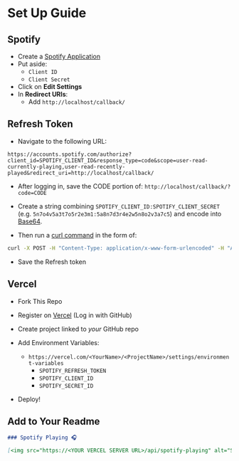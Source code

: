 
# Set Up Guide

## Spotify

* Create a [Spotify Application](https://developer.spotify.com/dashboard/applications)
* Put aside:
    * `Client ID`
    * `Client Secret`
* Click on **Edit Settings**
* In **Redirect URIs**:
    * Add `http://localhost/callback/`

## Refresh Token

* Navigate to the following URL:

```
https://accounts.spotify.com/authorize?client_id=SPOTIFY_CLIENT_ID&response_type=code&scope=user-read-currently-playing,user-read-recently-played&redirect_uri=http://localhost/callback/
```

* After logging in, save the CODE portion of: `http://localhost/callback/?code=CODE`

* Create a string combining `SPOTIFY_CLIENT_ID:SPOTIFY_CLIENT_SECRET` (e.g. `5n7o4v5a3t7o5r2e3m1:5a8n7d3r4e2w5n8o2v3a7c5`) and encode into [Base64](https://www.base64encode.org/).

* Then run a [curl command](https://httpie.org/run) in the form of:
```sh
curl -X POST -H "Content-Type: application/x-www-form-urlencoded" -H "Authorization: Basic BASE64_HERE" -d "grant_type=authorization_code&redirect_uri=http://localhost/callback/&code=CODE_HERE" https://accounts.spotify.com/api/token
```

* Save the Refresh token

## Vercel

* Fork This Repo

* Register on [Vercel](https://vercel.com/) (Log in with GitHub)

* Create project linked to *your* GitHub repo

* Add Environment Variables:
    * `https://vercel.com/<YourName>/<ProjectName>/settings/environment-variables`
        * `SPOTIFY_REFRESH_TOKEN`
        * `SPOTIFY_CLIENT_ID`
        * `SPOTIFY_SECRET_ID`

* Deploy!

## Add to Your Readme

```md
### Spotify Playing 🎧

[<img src="https://<YOUR VERCEL SERVER URL>/api/spotify-playing" alt="Spotify Now Playing" width="350" />](https://open.spotify.com/user/<YOUR SPOTIFY USER ID>)
```
